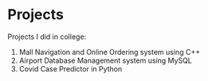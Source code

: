 # Projects
Projects I did in college:
1) Mall Navigation and Online Ordering system using C++
2) Airport Database Management system using MySQL
3) Covid Case Predictor in Python
